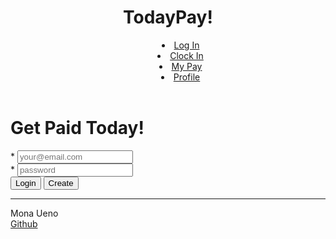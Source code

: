 <html lang="en">
<header>
  <h1>TodayPay!</h1>
  <nav>
    <menu>
      <li>
      <a href="index.html">Log In</a>
      </li>
      <li>
        <a href="clockin.html">Clock In</a>
      </li>
      <li>
        <a href="mypay.html">My Pay</a>
      </li>
      <li>
        <a href="profile.html">Profile</a>
      </li>
    </menu>
  </nav>
  <body>

</header>

<h1>Get Paid Today!</h1>
<main>
<form method="get" action="clockin.html">
<div>
  <span>*</span>
  <input type="text" placeholder="your@email.com">
</div>
<div>
  <span>*</span>
  <input type="text" placeholder="password">
</div>
<button type="submit">Login</button>
<button type="submit">Create</button>
</form>
</main>

<footer>
  <hr>
  <span class="text-reset">Mona Ueno</span>
  <br>
  <a href="https://github.com/monaueno">Github</a>
</footer>
</body>
</html>
